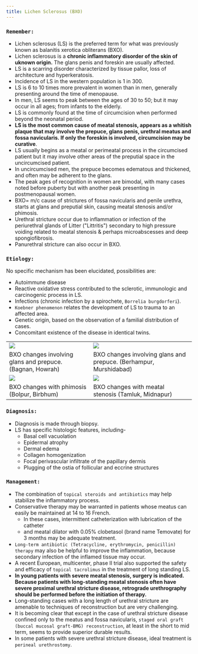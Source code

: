 ```yaml
---
title: Lichen Sclerosus (BXO)
---
```


### `Remember:`

- Lichen sclerosus (LS) is the preferred term for what was previously known as balanitis xerotica obliterans (BXO).
- Lichen sclerosus is a **chronic inflammatory disorder of the skin of uknown origin.** The glans penis and foreskin are usually affected.
- LS is a scarring disorder characterized by tissue pallor, loss of architecture and hyperkeratosis.
- Incidence of LS in the western population is 1 in 300.
- LS is 6 to 10 times more prevalent in women than in men, generally presenting around the time of menopause.
- In men, LS seems to peak between the ages of 30 to 50; but it may occur in all ages; from infants to the elderly.
- LS is commonly found at the time of circumcision when performed beyond the neonatal period.
- **LS is the most common cause of meatal stenosis, appears as a whitish plaque that may involve the prepuce, glans penis, urethral meatus and fossa navicularis. If only the foreskin is involved, circumcision may be curative**.
- LS usually begins as a meatal or perimeatal process in the circumcised patient but it may involve other areas of the preputial space in the uncircumcised patient.
- In uncircumcised men, the prepuce becomes edematous and thickened, and often may be adherent to the glans.
- The peak ages of recognition in women are bimodal, with many cases noted before puberty but with another peak presenting in postmenopausal women.
- <span class='text-success'>BXO= m/c cause of strictures of fossa navicularis and penile urethra, starts at glans and preputial skin, causing meatal stenosis and/or phimosis.</span>
- <span class='text-success'>Urethral stricture occur due to inflammation or infection of the periurethral glands of Litter ("Littritis") secondary to high pressure voiding related to meatal stenosis & perhaps microabscesses and deep spongiofibrosis.</span>
- <span class='text-success'>Panurethral stricture can also occur in BXO.</span>

### `Etiology:`

No specific mechanism has been elucidated, possibilities are:

- Autoimmune disease
- Reactive oxidative stress contributed to the sclerotic, immunologic and carcinogenic process in LS.
- Infections (chronic infection by a spirochete, `Borrelia burgdorferi`).
- `Koebner phenomenon` relates the development of LS to trauma to an affected area.
- Genetic origin, based on the observation of a familial distribution of cases.
- Concomitant existence of the disease in identical twins.

|                                                           |                                                                   |
| ----------------------------------------------------------|-------------------------------------------------------------------|
| <img src="/discussions/Lichen_Sclerosus_1.jpg">      | <img src="/discussions/Lichen_Sclerosus_2.jpg">              |
| BXO changes involving glans and prepuce. (Bagnan, Howrah) | BXO changes involving glans and prepuce. (Berhampur, Murshidabad) |
| <img src="/discussions/Lichen_Sclerosus_3.jpg ">     | <img src="/discussions/Lichen_Sclerosus_4.jpg">             |
| BXO changes with phimosis (Bolpur, Birbhum)               | BXO changes with meatal stenosis (Tamluk, Midnapur)               |


### `Diagnosis:`

- Diagnosis is made through biopsy.
- LS has specific histologic features, including-
  - Basal cell vacuolation
  - Epidermal atrophy
  - Dermal edema 
  - Collagen homogenization
  - Focal perivascular infiltrate of the papillary dermis
  - Plugging of the ostia of follicular and eccrine structures

### `Management:`

- The combination of `topical steroids and antibiotics` may help stabilize the inflammatory process.
- Conservative therapy may be warranted in patients whose meatus can easily be maintained at 14 to 16 French.
  - In these cases, intermittent catheterization with lubrication of the catheter
  - and meatal dilator with 0.05% clobetasol (brand name Temovate) for 3 months may be adequate treatment.
- `Long-term antibiotic (Tetracycline, erythromycin, penicillin) therapy` may also be helpful to improve the inflammation, because secondary infection of the inflamed tissue may occur.
- A recent European, multicenter, phase II trial also supported the safety and efficacy of `topical tacrolimus` in the treatment of long standing LS.
- **In young patients with severe meatal stenosis, surgery is indicated. Because patients with long-standing meatal stenosis often have severe proximal urethral stricture disease, retrograde urethrography should be performed before the initiation of therapy.**
- Long-standing cases with a long length of urethral stricture are amenable to techniques of reconstruction but are very challenging.
- It is becoming clear that except in the case of urethral stricture disease confined only to the meatus and fossa navicularis, `staged oral graft (buccal mucosal graft-BMG) reconstruction`, at least in the short to mid term, seems to provide superior durable results.
- In some patients with severe urethral stricture disease, ideal treatment is `perineal urethrostomy`.
